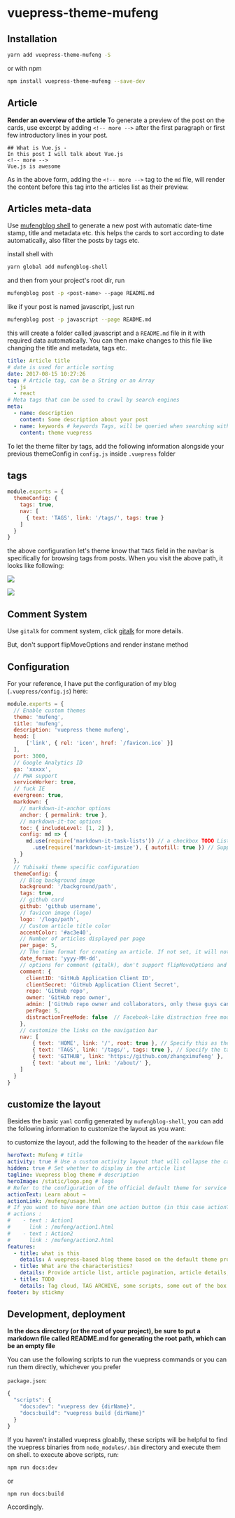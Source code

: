 # vuepress-theme-mufeng

## Installation

```bash
yarn add vuepress-theme-mufeng -S
```
or with npm
```bash
npm install vuepress-theme-mufeng --save-dev
```

## Article

**Render an overview of the article**
To generate a preview of the post on the cards, use excerpt by adding `<!-- more -->` after the first paragraph or first few introductory lines in your post.

```
## What is Vue.js -
In this post I will talk about Vue.js
<!-- more -->
Vue.js is awesome
```

As in the above form, adding the `<!-- more -->` tag to the `md` file, will render the content before this tag into the articles list as their preview.


## Articles meta-data
Use [mufengblog shell](https://github.com/zhangximufeng/mufengblog-shell) to generate a new post with automatic date-time stamp, title and metadata etc. this helps the cards to sort according to date automatically, also filter the posts by tags etc.

install shell with
```bash
yarn global add mufengblog-shell
```
and then from your project's root dir, run
```bash
mufengblog post -p <post-name> --page README.md
```
like if your post is named javascript, just run
```bash
mufengblog post -p javascript --page README.md
```

this will create a folder called javascript and a `README.md` file in it with required data automatically. You can then make changes to this file like changing the title and metadata, tags etc.

```yaml
title: Article title
# date is used for article sorting
date: 2017-08-15 10:27:26
tag: # Article tag, can be a String or an Array
  - js
  - react
# Meta tags that can be used to crawl by search engines
meta:
  - name: description
    content: Some description about your post
  - name: keywords # keywords Tags, will be queried when searching within pages
    content: theme vuepress
```
To let the theme filter by tags, add the following information alongside your previous themeConfig in `config.js` inside `.vuepress` folder

## tags

```js
module.exports = {
  themeConfig: {
    tags: true,
    nav: [
      { text: 'TAGS', link: '/tags/', tags: true }
    ]
  }
}
```

the above configuration let's theme know that `TAGS` field in the navbar is specifically for browsing tags from posts. When you visit the above path, it looks like following:

![](https://blog-1252181333.cossh.myqcloud.com/blog/180137.png)

![](https://blog-1252181333.cossh.myqcloud.com/blog/180218.png)

## Comment System

Use `gitalk` for comment system, click [gitalk](https://github.com/gitalk/gitalk) for more details.

But, don't support flipMoveOptions and render instane method

## Configuration

For your reference, I have put the configuration of my blog (`.vuepress/config.js`) here:

```js
module.exports = {
  // Enable custom themes
  theme: 'mufeng',
  title: 'mufeng',
  description: 'vuepress theme mufeng',
  head: [
      ['link', { rel: 'icon', href: `/favicon.ico` }]
  ],
  port: 3000,
  // Google Analytics ID
  ga: 'xxxxx',
  // PWA support
  serviceWorker: true,
  // fuck IE
  evergreen: true,
  markdown: {
    // markdown-it-anchor options
    anchor: { permalink: true },
    // markdown-it-toc options
    toc: { includeLevel: [1, 2] },
    config: md => {
      md.use(require('markdown-it-task-lists')) // a checkbox TODO List plugin
        .use(require('markdown-it-imsize'), { autofill: true }) // Support for custom md image size ![test](image.png =100x200)
    }
  },
  // Yubisaki theme specific configuration
  themeConfig: {
    // Blog background image
    background: '/background/path',
    tags: true,
    // github card
    github: 'github username',
    // favicon image (logo)
    logo: '/logo/path',
    // Custom article title color
    accentColor: '#ac3e40',
    // Number of articles displayed per page
    per_page: 5,
    // The time format for creating an article. If not set, it will not be displayed. Optional [yyyy-MM-dd HH:mm:ss]
    date_format: 'yyyy-MM-dd',
    // options for comment (gitalk), don't support flipMoveOptions and render instane method
    comment: {
      clientID: 'GitHub Application Client ID',
      clientSecret: 'GitHub Application Client Secret',
      repo: 'GitHub repo',
      owner: 'GitHub repo owner',
      admin: ['GitHub repo owner and collaborators, only these guys can initialize github issues'],
      perPage: 5,
      distractionFreeMode: false  // Facebook-like distraction free mode
    },
    // customize the links on the navigation bar
    nav: [
        { text: 'HOME', link: '/', root: true }, // Specify this as the root directory of the blog post
        { text: 'TAGS', link: '/tags/', tags: true }, // Specify the tags directory
        { text: 'GITHUB', link: 'https://github.com/zhangximufeng' },
        { text: 'about me', link: '/about/' },
    ]
  }
}
```


## customize the layout

Besides the basic `yaml` config generated by `mufengblog-shell`, you can add the following information to customize the layout as you want:

to customize the layout, add the following to the header of the `markdown` file

```yaml
heroText: Mufeng # title
activity: true # Use a custom activity layout that will collapse the card bar on the right
hidden: true # Set whether to display in the article list
tagline: Vuepress blog theme # description
heroImage: /static/logo.png # logo
# Refer to the configuration of the official default theme for service static files
actionText: Learn about →
actionLink: /mufeng/usage.html
# If you want to have more than one action button (in this case actionText and actionLink will be ignored):
# actions :
#    - text : Action1
#      link : /mufeng/action1.html
#    - text : Action2
#      link : /mufeng/action2.html
features:
  - title: what is this
    details: A vuepress-based blog theme based on the default theme provided by vuepress
  - title: What are the characteristics?
    details: Provide article list, article pagination, article details, github card, custom event page layout, etc.
  - title: TODO
    details: Tag cloud, TAG ARCHIVE, some scripts, some out of the box layout
footer: by stickmy
```

## Development, deployment

**In the docs directory (or the root of your project), be sure to put a markdown file called README.md for generating the root path, which can be an empty file**

You can use the following scripts to run the vuepress commands or you can run them directly, whichever you prefer

`package.json`:

```js
{
  "scripts": {
    "docs:dev": "vuepress dev {dirName}",
    "docs:build": "vuepress build {dirName}"
  }
}
```
If you haven't installed vuepress gloablly, these scripts will be helpful to find the vuepress binaries from `node_modules/.bin` directory and execute them on shell. to execute above scripts, run:
```bash
npm run docs:dev
```

or
```bash
npm run docs:build
```
Accordingly.

